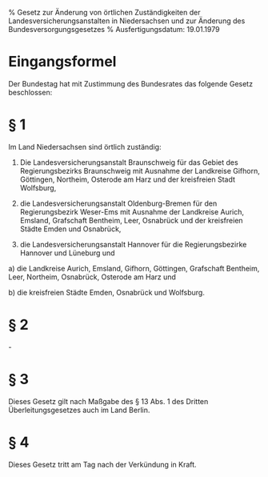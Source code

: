 % Gesetz zur Änderung von örtlichen Zuständigkeiten der Landesversicherungsanstalten in Niedersachsen und zur Änderung des Bundesversorgungsgesetzes
% Ausfertigungsdatum: 19.01.1979
 
# Eingangsformel

Der Bundestag hat mit Zustimmung des Bundesrates das folgende Gesetz beschlossen:

# § 1

Im Land Niedersachsen sind örtlich zuständig:

1. Die Landesversicherungsanstalt Braunschweig für das Gebiet des Regierungsbezirks Braunschweig mit Ausnahme der Landkreise Gifhorn, Göttingen, Northeim, Osterode am Harz und der kreisfreien Stadt Wolfsburg,

2. die Landesversicherungsanstalt Oldenburg-Bremen für den Regierungsbezirk Weser-Ems mit Ausnahme der Landkreise Aurich, Emsland, Grafschaft Bentheim, Leer, Osnabrück und der kreisfreien Städte Emden und Osnabrück,

3. die Landesversicherungsanstalt Hannover für die Regierungsbezirke Hannover und Lüneburg und

a) die Landkreise Aurich, Emsland, Gifhorn, Göttingen, Grafschaft Bentheim, Leer, Northeim, Osnabrück, Osterode am Harz und

b) die kreisfreien Städte Emden, Osnabrück und Wolfsburg.

# § 2

\-

# § 3

Dieses Gesetz gilt nach Maßgabe des § 13 Abs. 1 des Dritten Überleitungsgesetzes auch im Land Berlin.

# § 4

Dieses Gesetz tritt am Tag nach der Verkündung in Kraft.
